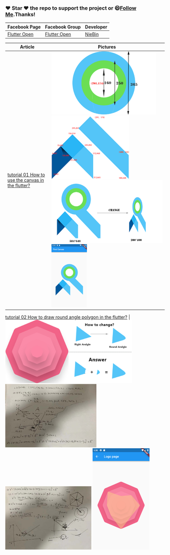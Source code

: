 ### :heart: Star :heart: the repo to support the project or :smile:[Follow Me](https://github.com/nb312).Thanks!
Facebook Page | Facebook Group | Developer
--- | --- | ---
[Flutter Open ](https://www.facebook.com/flutteropen) | [Flutter Open](https://www.facebook.com/groups/948618338674126/) | [NieBin](https://github.com/nb312)

Article | Pictures   
 --- | --- 
 [ tutorial 01 How to use the canvas in the flutter?](https://medium.com/flutteropen/canvas-tutorial-01-how-to-use-the-canvas-in-the-flutter-8aade29ddc9)  | <img src="doc/circle_note.png" height="200" /><img src="doc/flutter_note.png" height="200" />   <img src="doc/canvas_change.png" height="200" /><img src="doc/result_280_320.png" height="200" /> 

 [tutorial 02 How to draw round angle polygon in the flutter?](https://medium.com/flutteropen/canvas-tutorial-02-how-to-draw-round-angle-polygon-in-the-flutter-7890e933cfb1)   |  <img src="doc/RoundPolygon/group08_2_no_yellow.png" height="200" /><img src="doc/RoundPolygon/how_change_to_round_angle.png" height="200" />    <img src="doc/RoundPolygon/step_01.jpg" height="200" /><img src="doc/RoundPolygon/step_02.jpg" height="200" />    <img src="doc/RoundPolygon/result_all.png" height="320" />       
